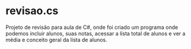 # revisao.cs
Projeto de revisão para aula de C#, onde foi criado um programa onde podemos incluir alunos, suas notas, acessar a lista total de alunos e ver a média e conceito geral da lista de alunos.
